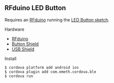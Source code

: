 ## RFduino LED Button

Requires an [RFduino](http://rfudino.com) running the [LED Button sketch](https://github.com/RFduino/RFduino/blob/cfe1a448524f2dafc25f62cccd900484925bba8a/libraries/RFduinoBLE/examples/LedButton/LedButton.ino).

Hardware

 * [RFduino](http://www.rfduino.com/product/rfd22102-rfduino-dip/)
 * [Button Shield](http://www.rfduino.com/product/rfd22122-rgb-button-shield-for-rfduino/)
 * [USB Shield](http://www.rfduino.com/product/rfd22124-pcb-usb-shield-for-rfduino/)


Install

    $ cordova platform add android ios
    $ cordova plugin add com.emeth.cordova.ble
    $ cordova run
